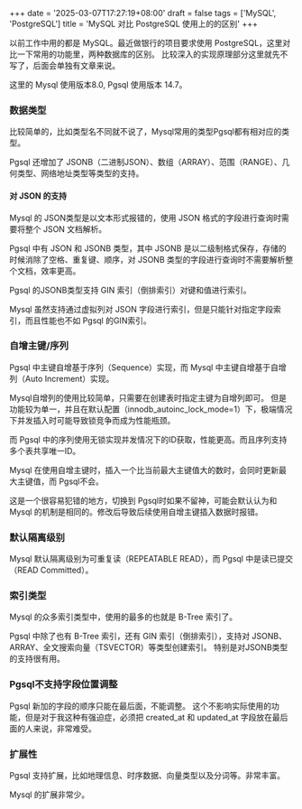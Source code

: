 +++
date = '2025-03-07T17:27:19+08:00'
draft = false
tags = ['MySQL', 'PostgreSQL']
title = 'MySQL 对比 PostgreSQL 使用上的的区别'
+++

以前工作中用的都是 MySQL。最近做银行的项目要求使用 PostgreSQL，这里对比一下常用的功能里，两种数据库的区别。
比较深入的实现原理部分这里就先不写了，后面会单独有文章来说。

这里的 Mysql 使用版本8.0, Pgsql 使用版本 14.7。

### 数据类型
比较简单的，比如类型名不同就不说了，Mysql常用的类型Pgsql都有相对应的类型。

Pgsql 还增加了 JSONB（二进制JSON）、数组（ARRAY）、范围（RANGE）、几何类型、网络地址类型等类型的支持。

#### 对 JSON 的支持
Mysql 的 JSON类型是以文本形式报错的，使用 JSON 格式的字段进行查询时需要将整个 JSON 文档解析。

Pgsql 中有 JSON 和 JSONB 类型，其中 JSONB 是以二级制格式保存，存储的时候消除了空格、重复键、顺序，对 JSONB 类型的字段进行查询时不需要解析整个文档，效率更高。

Pgsql 的JSONB类型支持 GIN 索引（倒排索引）对键和值进行索引。

Mysql 虽然支持通过虚拟列对 JSON 字段进行索引，但是只能针对指定字段索引，而且性能也不如 Pgsql 的GIN索引。

### 自增主键/序列
Pgsql 中主键自增基于序列（Sequence）实现，而 Mysql 中主键自增基于自增列（Auto Increment）实现。

Mysql自增列的使用比较简单，只需要在创建表时指定主键为自增列即可。
但是功能较为单一，并且在默认配置（innodb_autoinc_lock_mode=1）下，极端情况下并发插入时可能导致锁竞争而成为性能瓶颈。


而 Pgsql 中的序列使用无锁实现并发情况下的ID获取，性能更高。而且序列支持多个表共享唯一ID。

Mysql 在使用自增主键时，插入一个比当前最大主键值大的数时，会同时更新最大主键值，而 Pgsql不会。


这是一个很容易犯错的地方，切换到 Pgsql时如果不留神，可能会默认认为和 Mysql 的机制是相同的。修改后导致后续使用自增主键插入数据时报错。

### 默认隔离级别
Mysql 默认隔离级别为可重复读（REPEATABLE READ），而 Pgsql 中是读已提交（READ Committed）。

### 索引类型
Mysql 的众多索引类型中，使用的最多的也就是 B-Tree 索引了。

Pgsql 中除了也有 B-Tree 索引，还有 GIN 索引（倒排索引），支持对 JSONB、ARRAY、全文搜索向量（TSVECTOR）等类型创建索引。
特别是对JSONB类型的支持很有用。

### Pgsql不支持字段位置调整
Pgsql 新加的字段的顺序只能在最后面，不能调整。
这个不影响实际使用的功能，但是对于我这种有强迫症，必须把 created_at 和 updated_at 字段放在最后面的人来说，非常难受。

### 扩展性
Pgsql 支持扩展，比如地理信息、时序数据、向量类型以及分词等。非常丰富。

Mysql 的扩展非常少。